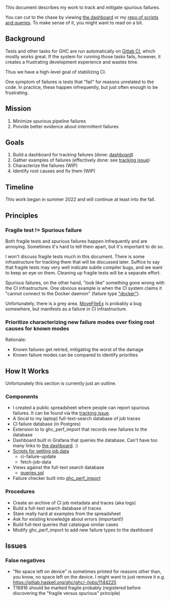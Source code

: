 This document describes my work to track and mitigate spurious failures.

You can cut to the chase by viewing [the dashboard][dashboard] or my [repo of scripts and queries][spurious failure repo]. To make sense of
it, you might want to read on a bit.


## Background

Tests and other
tasks for GHC are run automatically on [Gitlab CI], which mostly works great. If the system for running
those tasks fails, however, it creates a frustrating development experience and
wastes time.

Thus we have a high-level goal of stabilizing CI.

One symptom of failures is tests that "fail" for reasons unrelated to the
code. In practice, these happen infrequently, but just often enough to be
frustrating. 

## Mission

1. Minimize spurious pipeline failures
1. Provide better evidence about intermittent failures

## Goals

1. Build a dashboard for tracking failures (done: [dashboard])
1. Gather examples of failures (effectively done: see [tracking issue])
1. Characterize the failures (WIP)
1. Identify root causes and fix them (WIP)

## Timeline

This work began in summer 2022 and will continue at least into the fall.

## Principles
### Fragile test != Spurious failure

Both fragile tests and spurious failures happen infrequently and are annoying.
Sometimes it's hard to tell them apart, but it's important to do so.

I won't discuss fragile tests much in this document. There is some
infrastructure for tracking them that will be discussed later. Suffice to say
that fragile tests may very well indicate subtle compiler bugs, and we want to
keep an eye on them. Cleaning up fragile tests will be a separate effort.

Spurious failures, on the other hand, "look like" something gone wrong with the
CI infrastructure. One obvious example is when the CI system claims it "cannot
connect to the Docker daemon" (failure type ["docker"][docker fail]).

Unfortunately, there is a grey area. [MoveFileEx] is probably a bug somewhere,
but manifests as a failure in CI infrastructure.

### Prioritize characterizing new failure modes over fixing root causes for known modes

Rationale:
* Known failures get retried, mitigating the worst of the damage
* Known failure modes can be compared to identify priorities

## How It Works

Unfortunately this section is currently just an outline.

### Components

* I created a public spreadsheet where people can report spurious failures. It
  can be found via the [tracking issue].
* A (local to my laptop) full-text-search database of job traces
* CI failure database (in Postgres)
* Extension to to ghc_perf_import that records new failures to the database
* Dashboard built in Grafana that queries the database. Can't have too many
  links to [the dashboard][dashboard]. :) 
* [Scripts for getting job data][spurious failure repo]
    * ci-failure-update
    * fetch-job-data
* Views against the full-text search database
    * [queries.sql]
* Failure checker built into [ghc_perf_import][failure-checker]

### Procedures

* Create an archive of CI job metadata and traces (aka logs)
* Build a full-text search database of traces
* Stare really hard at examples from the spreadsheet
* Ask for existing knowledge about errors (important!)
* Build full-text queries that catalogue similar cases
* Modify ghc_perf_import to add new failure types to the dashboard

## Issues

### False negatives

* "No space left on device" is sometimes printed for reasons other than, you
  know, no space left on the device. I might want to just remove it e.g.
  https://gitlab.haskell.org/ghc/ghc/-/jobs/1144225
* T16916 should be marked fragile probably (registered before discovering the
  "fragile versus spurious" principle)

[dashboard]: https://grafana.gitlab.haskell.org/d/167r9v6nk/ci-spurious-failures?orgId=2&from=now-90d&to=now&refresh=5m
[GitLab CI]: https://gitlab.haskell.org/help/ci/index.md
[docker fail]: https://grafana.gitlab.haskell.org/d/167r9v6nk/ci-spurious-failures?orgId=2&from=now-90d&to=now&refresh=5m&var-types=docker
[MoveFileEx]: https://grafana.gitlab.haskell.org/d/167r9v6nk/ci-spurious-failures?orgId=2&from=now-90d&to=now&refresh=5m&var-types=MoveFileEx
[tracking issue]: https://gitlab.haskell.org/ghc/ghc/-/issues/21591
[spurious failure repo]: https://gitlab.haskell.org/chreekat/spurious-failures
[queries.sql]: https://gitlab.haskell.org/chreekat/spurious-failures/-/blob/master/queries.sql
[failure-checker]: https://gitlab.haskell.org/ghc/ghc-perf-import/-/blob/master/gitlab-bot/ghc_perf_import_service/__init__.py#L164
